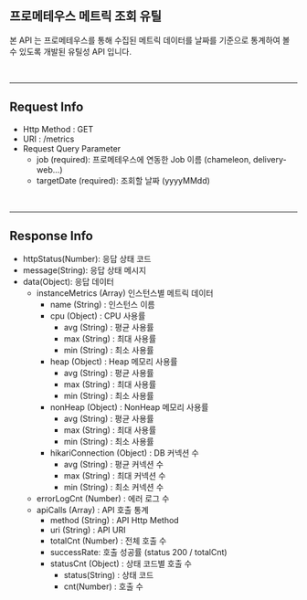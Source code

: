 ## 프로메테우스 메트릭 조회 유틸

본 API 는 프로메테우스를 통해 수집된 메트릭 데이터를 날짜를 기준으로 통계하여 볼 수 있도록 개발된 유틸성 API 입니다.

<br />


--- 

## Request Info

- Http Method : GET
- URI : /metrics
- Request Query Parameter
    - job (required): 프로메테우스에 연동한 Job 이름 (chameleon, delivery-web...)
    - targetDate (required): 조회할 날짜 (yyyyMMdd)

<br >

----

## Response Info

- httpStatus(Number): 응답 상태 코드
- message(String): 응답 상태 메시지
- data(Object): 응답 데이터
    - instanceMetrics (Array) 인스턴스별 메트릭 데이터
        - name (String) : 인스턴스 이름
        - cpu (Object) : CPU 사용률
            - avg (String) : 평균 사용률
            - max (String) : 최대 사용률
            - min (String) : 최소 사용률
        - heap (Object) : Heap 메모리 사용률
            - avg (String) : 평균 사용률
            - max (String) : 최대 사용률
            - min (String) : 최소 사용률
        - nonHeap (Object) : NonHeap 메모리 사용률
            - avg (String) : 평균 사용률
            - max (String) : 최대 사용률
            - min (String) : 최소 사용률
        - hikariConnection (Object) : DB 커넥션 수
            - avg (String) : 평균 커넥션 수
            - max (String) : 최대 커넥션 수
            - min (String) : 최소 커넥션 수
    - errorLogCnt (Number) : 에러 로그 수
    - apiCalls (Array) : API 호출 통계
        - method (String) : API Http Method
        - uri (String) : API URI
        - totalCnt (Number) : 전체 호출 수
        - successRate: 호출 성공률 (status 200 / totalCnt)
        - statusCnt (Object) : 상태 코드별 호출 수
            - status(String) : 상태 코드
            - cnt(Number) : 호출 수